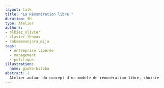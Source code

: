 ```yaml
---
layout: talk
title: "La Rémunération libre."
duration: 3H
type: Atelier
authors:
- albiez_olivier
- clavier_thomas
- rabemananjara_mija
tags:
  - entreprise libérée
  - management
  - politique
illustration:
  name: ginko-biloba
abstract: |
  Atelier autour du concept d'un modèle de rémunération libre, choisie par les salariés.
---
```

